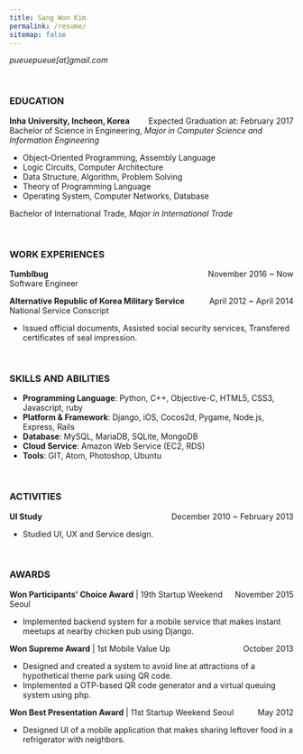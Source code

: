 ```yaml
---
title: Sang Won Kim
permalink: /resume/
sitemap: false
---
```

_pueuepueue[at]gmail.com_

<br />

### EDUCATION

<time style="float: right">Expected Graduation at: February 2017</time>
**Inha University, Incheon, Korea**  
Bachelor of Science in Engineering, *Major in Computer Science and Information Engineering*

  - Object-Oriented Programming, Assembly Language
  - Logic Circuits, Computer Architecture
  - Data Structure, Algorithm, Problem Solving
  - Theory of Programming Language
  - Operating System, Computer Networks, Database

Bachelor of International Trade, *Major in International Trade*

<br />

### WORK EXPERIENCES

<time style="float: right">November 2016 ~ Now</time>
**Tumblbug**  
Software Engineer

<time style="float: right">April 2012 ~ April 2014</time>
**Alternative Republic of Korea Military Service**  
National Service Conscript

 - Issued official documents, Assisted social security services, Transfered certificates of seal impression.

<br />

### SKILLS AND ABILITIES

- **Programming Language**: Python, C++, Objective-C, HTML5, CSS3, Javascript, ruby
- **Platform &amp; Framework**: Django, iOS, Cocos2d, Pygame, Node.js, Express, Rails
- **Database**: MySQL, MariaDB, SQLite, MongoDB
- **Cloud Service**: Amazon Web Service (EC2, RDS)
- **Tools**: GIT, Atom, Photoshop, Ubuntu

<br />

### ACTIVITIES

<time style="float: right">December 2010 ~ February 2013</time>
**UI Study**

- Studied UI, UX and Service design.

<br />

### AWARDS

<time style="float: right">November 2015</time>
**Won Participants' Choice Award** \| 19th Startup Weekend Seoul

- Implemented backend system for a mobile service that makes instant meetups at nearby chicken pub using Django.

<time style="float: right">October 2013</time>
**Won Supreme Award** \| 1st Mobile Value Up

- Designed and created a system to avoid line at attractions of a hypothetical theme park using QR code.
- Implemented a OTP-based QR code generator and a virtual queuing system using php.

<time style="float: right">May 2012</time>
**Won Best Presentation Award** \| 11st Startup Weekend Seoul

- Designed UI of a mobile application that makes sharing leftover food in a refrigerator with neighbors.
